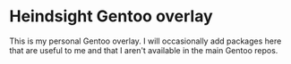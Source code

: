 # Heindsight Gentoo overlay

This is my personal Gentoo overlay. I will occasionally add packages here that
are useful to me and that I aren't available in the main Gentoo repos.
